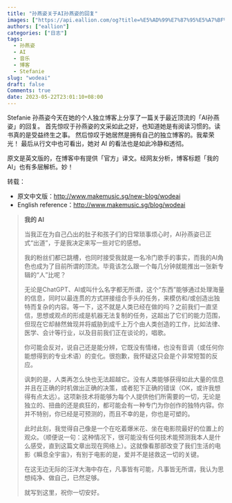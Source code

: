 ```yaml
---
title: "孙燕姿关于AI孙燕姿的回复"
images: ["https://api.eallion.com/og?title=%E5%AD%99%E7%87%95%E5%A7%BF%E5%85%B3%E4%BA%8EAI%E5%AD%99%E7%87%95%E5%A7%BF%E7%9A%84%E5%9B%9E%E5%A4%8D"]
authors: ["eallion"]
categories: ["日志"]
tags: 
  - 孙燕姿
  - AI
  - 音乐
  - 博客
  - Stefanie
slug: "wodeai"
draft: false
Comments: true
date: 2023-05-22T23:01:10+08:00
---
```


Stefanie 孙燕姿今天在她的个人独立博客上分享了一篇关于最近顶流的「AI孙燕姿」的回复。
首先惊叹于孙燕姿的文采如此之好，也知道她是有阅读习惯的。读书真的是受益终生之事。
然后惊叹于她居然是拥有自己的独立博客的。我辈荣光！
最后从行文中也可看出，她对 AI 的看法也是如此冷静和透彻。

原文是英文版的，在博客中有提供「官方」译文。经网友分析，博客标题「我的 AI」也有多层解析。妙！

转载：

- 原文中文版：<http://www.makemusic.sg/new-blog/wodeai>
- English reference：<http://www.makemusic.sg/blog/wodeai>

<blockquote>

**我的 AI**

当我正在为自己凸出的肚子和孩子们的日常琐事烦心时，AI孙燕姿已正式“出道”，于是我决定来写一些对它的感想。

我的粉丝们都已跳槽，也同时接受我就是一名冷门歌手的事实，而我的AI角色也成为了目前所谓的顶流。毕竟该怎么跟一个每几分钟就能推出一张新专辑的“人”比呢？

无论是ChatGPT、AI或叫什么名字都无所谓，这个“东西”能够通过处理海量的信息，同时以最连贯的方式拼接组合手头的任务，来模仿和/或创造出独特而复杂的内容。等一下，这不就是人类已经在做的吗？之前我们一直坚信，思想或观点的形成是机器无法复制的任务，这超出了它们的能力范围，但现在它却赫然耸现并将威胁到成千上万个由人类创造的工作，比如法律、医学、会计等行业，以及目前我们正在谈论的，唱歌。

你可能会反对，说自己还是能分辨，它既没有情绪，也没有音调（或任何你能想得到的专业术语）的变化。很抱歉，我怀疑这只会是个非常短暂的反应。

讽刺的是，人类再怎么快也无法超越它。没有人类能够获得如此大量的信息并且在正确的时机做出正确的决策，或者犯下正确的错误（OK，或许我想得有点太远）。这项新技术将能够为每个人提供他们所需要的一切，无论是独立的、扭曲的还是疯狂的，都可能会有一种专门为你创作的独特内容。你并不特别，你已经是可预测的，而且不幸的是，你也是可塑的。

此时此刻，我觉得自己像是一个在吃着爆米花、坐在电影院最好的位置上的观众。（顺便说一句：这种情况下，很可能没有任何技术能预测我本人是什么感受，直到这篇文章出现在网络上）。这就像看那部改变了我们生活的电影《瞬息全宇宙》，有别于电影的是，爱并不是拯救这一切的关键。

在这无边无际的汪洋大海中存在，凡事皆有可能，凡事皆无所谓，我认为思想纯净、做自己，已然足够。

就写到这里，祝你一切安好。
</blockquote>
